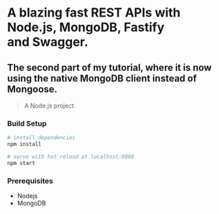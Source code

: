 # A blazing fast REST APIs with Node.js, MongoDB, Fastify and Swagger.

## The second part of my tutorial, where it is now using the native MongoDB client instead of Mongoose.

> A Node.js project

### Build Setup

``` bash
# install dependencies
npm install

# serve with hot reload at localhost:8080
npm start
```
### Prerequisites
- Nodejs
- MongoDB

